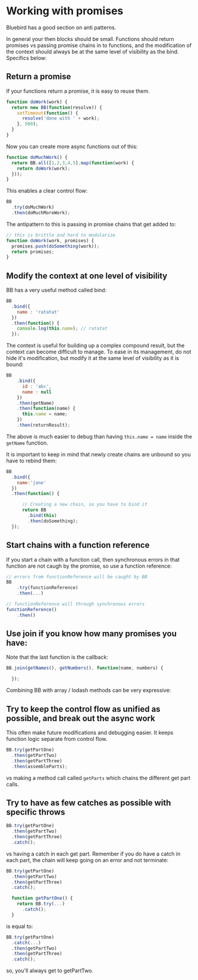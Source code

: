 # Working with promises

Bluebird has a good section on anti patterns.

In general your then blocks should be small. Functions should return promises vs
passing promise chains in to functions, and the modification of the context should
always be at the same level of visibility as the bind. Specifics below:

## Return a promise

If your functions return a promise, it is easy to reuse them.

```javascript
function doWork(work) {
  return new BB(function(resolve)) {
    setTimeout(function() {
      resolve('done with ' + work);
    }, 500);
  }
}
```

Now you can create more async functions out of this:

```javascript
function doMuchWork() {
  return BB.all([1,2,3,4,5].map(function(work) {
    return doWork(work);
  }));
}
```

This enables a clear control flow:

```javascript
BB
  .try(doMuchWork)
  .then(doMuchMoreWork);
```

The antipattern to this is passing in promise chains that get added to:

```javascript
// this is brittle and hard to modularize
function doWork(work, promises) {
  promises.push(doSomething(work));
  return promises;
}
```

## Modify the context at one level of visibility

BB has a very useful method called bind:

```javascript
BB
  .bind({
    name : 'ratatat'
  })
  .then(function() {
    console.log(this.name); // ratatat
  });
```

The context is useful for building up a complex compound result, but the context
can become difficult to manage. To ease in its management, do not hide it's modification,
but modify it at the same level of visibility as it is bound:

```javascript
BB
    .bind({
      id : 'abc',
      name : null
    })
    .then(getName)
    .then(function(name) {
      this.name = name;
    })
    .then(returnResult);
```

The above is much easier to debug than having `this.name = name` inside the `getName`
function.

It is important to keep in mind that newly create chains are unbound so you have to rebind them:

```javascript
BB
  .bind({
    name:'jane'
  })
  .then(function() {

      // Creating a new chain, so you have to bind it
      return BB
        .bind(this)
        .then(doSomething);
  });
```

## Start chains with a function reference

If you start a chain with a function call, then synchronous errors in that function
are not caugh by the promise, so use a function reference:

```javascript
// errors from functionReference will be caught by BB
BB
    .try(functionReference)
    .then(...)

// functionReference will through synchronous errors
functionReference()
    .then()
```

## Use join if you know how many promises you have:

Note that the last function is the callback:

```javascript
BB.join(getNames(), getNumbers(), function(name, numbers) {

  });
```  

Combining BB with array / lodash methods can be very expressive:

## Try to keep the control flow as unified as possible, and break out the async work

This often make future modifications and debugging easier. It keeps function logic separate
from control flow.

```javascript
BB.try(getPartOne)
  .then(getPartTwo)
  .then(getPartThree)
  .then(assembleParts);
```

vs making a method call called `getParts` which chains the different get part calls.

## Try to have as few catches as possible with specific throws

```javascript
BB.try(getPartOne)
  .then(getPartTwo)
  .then(getPartThree)
  .catch();
```  

vs having a catch in each get part. Remember if you do have a catch in each part, the
chain will keep going on an error and not terminate:

```javascript
BB.try(getPartOne)
  .then(getPartTwo)
  .then(getPartThree)
  .catch();

  function getPartOne() {
    return BB.try(...)
      .catch();
  }
```

is equal to:

```javascript
BB.try(getPartOne)
  .catch(...)
  .then(getPartTwo)
  .then(getPartThree)
  .catch();
```

so, you'll always get to getPartTwo.
